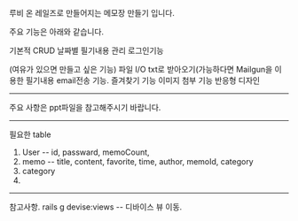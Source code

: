 루비 온 레일즈로 만들어지는 메모장 만들기 입니다.

주요 기능은 아래와 같습니다.

기본적 CRUD
날짜별 필기내용 관리
로그인기능

(여유가 있으면 만들고 싶은 기능)
파일 I/O txt로 받아오기(가능하다면
Mailgun을 이용한 필기내용 email전송 기능.
즐겨찾기 기능
이미지 첨부 기능
반응형 디자인

-----------------------------------------------------

주요 사항은 ppt파일을 참고해주시기 바랍니다.


---------------------------------------------------------

필요한 table

1. User -- id, passward, memoCount,
2. memo -- title, content, favorite, time, author, memoId, category
3. category
4. 
---------------------------------------------------------------

참고사항.
rails g devise:views -- 디바이스 뷰 이동.
